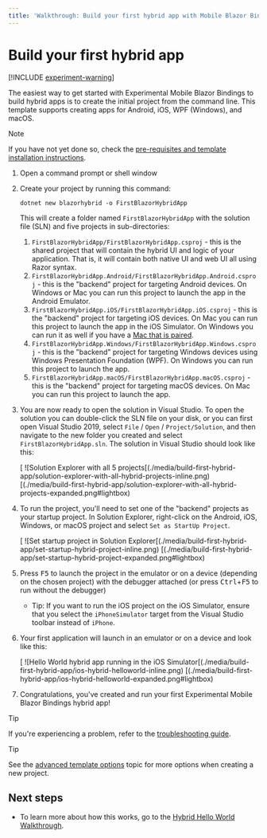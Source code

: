 ```yaml
---
title: 'Walkthrough: Build your first hybrid app with Mobile Blazor Bindings - Mobile Blazor Bindings'
---
```


# Build your first hybrid app

[!INCLUDE [experiment-warning](../includes/experiment-warning.md)]

The easiest way to get started with Experimental Mobile Blazor Bindings to build hybrid apps is to create the initial project from the command line. This template supports creating apps for Android, iOS, WPF (Windows), and macOS.

> [!NOTE]
> If you have not yet done so, check the [pre-requisites and template installation instructions](../get-started.md).

1. Open a command prompt or shell window

1. Create your project by running this command:

    ```shell
    dotnet new blazorhybrid -o FirstBlazorHybridApp
    ```

    This will create a folder named `FirstBlazorHybridApp` with the solution file (SLN) and five projects in sub-directories:

   1. `FirstBlazorHybridApp/FirstBlazorHybridApp.csproj` - this is the shared project that will contain the hybrid UI and logic of your application. That is, it will contain both native UI and web UI all using Razor syntax.
   1. `FirstBlazorHybridApp.Android/FirstBlazorHybridApp.Android.csproj` - this is the "backend" project for targeting Android devices. On Windows or Mac you can run this project to launch the app in the Android Emulator.
   1. `FirstBlazorHybridApp.iOS/FirstBlazorHybridApp.iOS.csproj` - this is the "backend" project for targeting iOS devices. On Mac you can run this project to launch the app in the iOS Simulator. On Windows you can run it as well if you have a [Mac that is paired](https://docs.microsoft.com/xamarin/ios/get-started/installation/windows/connecting-to-mac/).
   1. `FirstBlazorHybridApp.Windows/FirstBlazorHybridApp.Windows.csproj` - this is the "backend" project for targeting Windows devices using Windows Presentation Foundation (WPF). On Windows you can run this project to launch the app.
   1. `FirstBlazorHybridApp.macOS/FirstBlazorHybridApp.macOS.csproj` - this is the "backend" project for targeting macOS devices. On Mac you can run this project to launch the app.

1. You are now ready to open the solution in Visual Studio. To open the solution you can double-click the SLN file on your disk, or you can first open Visual Studio 2019, select `File` / `Open` / `Project/Solution`, and then navigate to the new folder you created and select `FirstBlazorHybridApp.sln`. The solution in Visual Studio should look like this:

    [ ![Solution Explorer with all 5 projects[(./media/build-first-hybrid-app/solution-explorer-with-all-hybrid-projects-inline.png) [(./media/build-first-hybrid-app/solution-explorer-with-all-hybrid-projects-expanded.png#lightbox)

1. To run the project, you'll need to set one of the "backend" projects as your startup project. In Solution Explorer, right-click on the Android, iOS, Windows, or macOS project and select `Set as StartUp Project`.

    [ ![Set startup project in Solution Explorer[(./media/build-first-hybrid-app/set-startup-hybrid-project-inline.png) [(./media/build-first-hybrid-app/set-startup-hybrid-project-expanded.png#lightbox)

1. Press <kbd>F5</kbd> to launch the project in the emulator or on a device (depending on the chosen project) with the debugger attached (or press <kbd>Ctrl</kbd>+<kbd>F5</kbd> to run without the debugger)

   * Tip: If you want to run the iOS project on the iOS Simulator, ensure that you select the `iPhoneSimulator` target from the Visual Studio toolbar instead of `iPhone`.

1. Your first application will launch in an emulator or on a device and look like this:

    [ ![Hello World hybrid app running in the iOS Simulator[(./media/build-first-hybrid-app/ios-hybrid-helloworld-inline.png) [(./media/build-first-hybrid-app/ios-hybrid-helloworld-expanded.png#lightbox)

1. Congratulations, you've created and run your first Experimental Mobile Blazor Bindings hybrid app!

> [!TIP]
> If you're experiencing a problem, refer to the [troubleshooting guide](../advanced/troubleshooting.md).

> [!TIP]
> See the [advanced template options](../advanced/template-options.md) topic for more options when creating a new project.

## Next steps

* To learn more about how this works, go to the [Hybrid Hello World Walkthrough](hybrid-hello-world.md).
